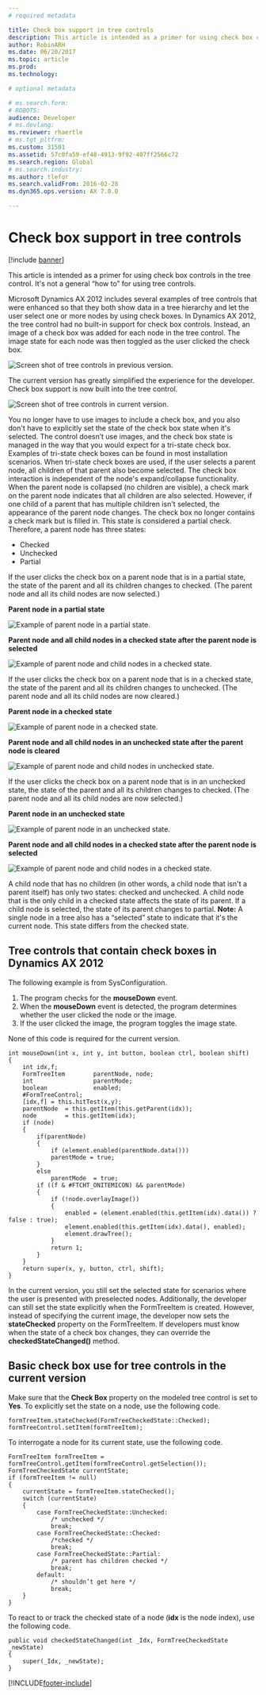 ```yaml
---
# required metadata

title: Check box support in tree controls
description: This article is intended as a primer for using check box controls in the tree control. It's not a general 'how to' for using tree controls.
author: RobinARH
ms.date: 06/20/2017
ms.topic: article
ms.prod: 
ms.technology: 

# optional metadata

# ms.search.form: 
# ROBOTS: 
audience: Developer
# ms.devlang: 
ms.reviewer: rhaertle
# ms.tgt_pltfrm: 
ms.custom: 31501
ms.assetid: 57c0fa59-ef48-4913-9f92-407ff2566c72
ms.search.region: Global
# ms.search.industry: 
ms.author: tlefor
ms.search.validFrom: 2016-02-28
ms.dyn365.ops.version: AX 7.0.0

---
```


# Check box support in tree controls

[!include [banner](../includes/banner.md)]

This article is intended as a primer for using check box controls in the tree control. It's not a general “how to” for using tree controls.

Microsoft Dynamics AX 2012 includes several examples of tree controls that were enhanced so that they both show data in a tree hierarchy and let the user select one or more nodes by using check boxes. In Dynamics AX 2012, the tree control had no built-in support for check box controls. Instead, an image of a check box was added for each node in the tree control. The image state for each node was then toggled as the user clicked the check box. 

![Screen shot of tree controls in previous version.](./media/treecontrol_legacycheckbox.png) 

The current version has greatly simplified the experience for the developer. Check box support is now built into the tree control. 

![Screen shot of tree controls in current version.](./media/treecontrol_ax7checkbox.png) 

You no longer have to use images to include a check box, and you also don't have to explicitly set the state of the check box state when it's selected. The control doesn’t use images, and the check box state is managed in the way that you would expect for a tri-state check box. Examples of tri-state check boxes can be found in most installation scenarios. When tri-state check boxes are used, if the user selects a parent node, all children of that parent also become selected. The check box interaction is independent of the node's expand/collapse functionality. When the parent node is collapsed (no children are visible), a check mark on the parent node indicates that all children are also selected. However, if one child of a parent that has multiple children isn't selected, the appearance of the parent node changes. The check box no longer contains a check mark but is filled in. This state is considered a partial check. Therefore, a parent node has three states:

-   Checked
-   Unchecked
-   Partial

If the user clicks the check box on a parent node that is in a partial state, the state of the parent and all its children changes to checked. (The parent node and all its child nodes are now selected.) 

**Parent node in a partial state** 

![Example of parent node in a partial state.](./media/treecontrol_partialparent.png) 

**Parent node and all child nodes in a checked state after the parent node is selected**

![Example of parent node and child nodes in a checked state.](./media/treecontrol_parent.png) 

If the user clicks the check box on a parent node that is in a checked state, the state of the parent and all its children changes to unchecked. (The parent node and all its child nodes are now cleared.) 

**Parent node in a checked state** 

![Example of parent node in a checked state.](./media/treecontrol_parent.png)

**Parent node and all child nodes in an unchecked state after the parent node is cleared** 

![Example of parent node and child nodes in unchecked state.](./media/treecontrol_noparent1.png) 

If the user clicks the check box on a parent node that is in an unchecked state, the state of the parent and all its children changes to checked. (The parent node and all its child nodes are now selected.) 

**Parent node in an unchecked state** 

![Example of parent node in an unchecked state.](./media/treecontrol_noparent1.png) 

**Parent node and all child nodes in a checked state after the parent node is selected** 

![Example of parent node and child nodes in a checked state.](./media/treecontrol_parent.png) 

A child node that has no children (in other words, a child node that isn't a parent itself) has only two states: checked and unchecked. A child node that is the only child in a checked state affects the state of its parent. If a child node is selected, the state of its parent changes to partial. **Note:** A single node in a tree also has a “selected” state to indicate that it's the current node. This state differs from the checked state.

## Tree controls that contain check boxes in Dynamics AX 2012
The following example is from SysConfiguration.

1.  The program checks for the **mouseDown** event.
2.  When the **mouseDown** event is detected, the program determines whether the user clicked the node or the image.
3.  If the user clicked the image, the program toggles the image state.

None of this code is required for the current version.

```xpp
int mouseDown(int x, int y, int button, boolean ctrl, boolean shift)
{
    int idx,f;
    FormTreeItem        parentNode, node;
    int                 parentMode;
    boolean             enabled;
    #FormTreeControl;
    [idx,f] = this.hitTest(x,y);
    parentNode  = this.getItem(this.getParent(idx));
    node        = this.getItem(idx);
    if (node)
    {
        if(parentNode)
        {
            if (element.enabled(parentNode.data()))
            parentMode = true;
        }
        else
            parentMode  = true;
        if ((f & #FTCHT_ONITEMICON) && parentMode)
        {
            if (!node.overlayImage())
            {
                enabled = (element.enabled(this.getItem(idx).data()) ? false : true);
                element.enabled(this.getItem(idx).data(), enabled);
                element.drawTree();
            }
            return 1;
        }
    }
    return super(x, y, button, ctrl, shift);
}
```

In the current version, you still set the selected state for scenarios where the user is presented with preselected nodes. Additionally, the developer can still set the state explicitly when the FormTreeItem is created. However, instead of specifying the current image, the developer now sets the **stateChecked** property on the FormTreeItem. If developers must know when the state of a check box changes, they can override the **checkedStateChanged()** method.

## Basic check box use for tree controls in the current version
Make sure that the **Check Box** property on the modeled tree control is set to **Yes**. To explicitly set the state on a node, use the following code.

```xpp
formTreeItem.stateChecked(FormTreeCheckedState::Checked);
formTreeControl.setItem(formTreeItem);
```

To interrogate a node for its current state, use the following code.

```xpp
FormTreeItem formTreeItem = formTreeControl.getItem(formTreeControl.getSelection());
FormTreeCheckedState currentState;
if (formTreeItem != null)
{
    currentState = formTreeItem.stateChecked();
    switch (currentState)
    {
        case FormTreeCheckedState::Unchecked:
            /* unchecked */
            break;
        case FormTreeCheckedState::Checked:
            /*checked */
            break;
        case FormTreeCheckedState::Partial:
            /* parent has children checked */
            break;
        default:
            /* shouldn’t get here */
            break;
    }
}
```

To react to or track the checked state of a node (**idx** is the node index), use the following code.

```xpp
public void checkedStateChanged(int _Idx, FormTreeCheckedState _newState)
{
    super(_Idx, _newState);
}
```




[!INCLUDE[footer-include](../../../includes/footer-banner.md)]